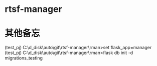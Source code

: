 # rtsf-manager


# 其他备忘
(test_pj) C:\d_disk\auto\git\rtsf-manager\rman>set flask_app=manager
(test_pj) C:\d_disk\auto\git\rtsf-manager\rman>flask db init -d migrations_testing